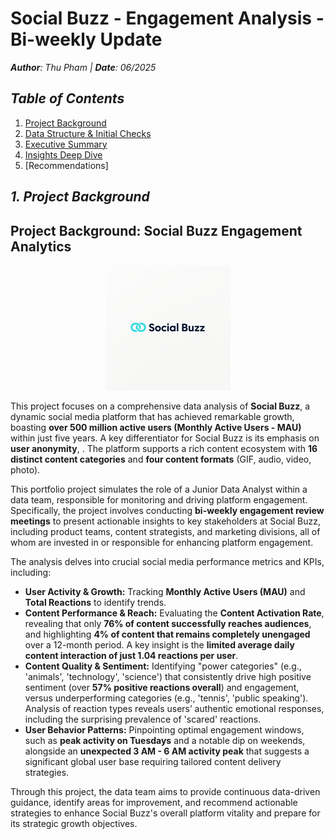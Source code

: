 # **Social Buzz - Engagement Analysis - Bi-weekly Update**
_**Author**: Thu Pham | **Date**: 06/2025_

## *Table of Contents*
1. [Project Background](#1-project-background)  
2. [Data Structure & Initial Checks](#2-data-structure--initial-checks)  
3. [Executive Summary](#3-executive-summary)  
4. [Insights Deep Dive](#4-insights-deep-dive)  
5. [Recommendations]

## _**1. Project Background**_
## Project Background: Social Buzz Engagement Analytics

<p align="center">
 <img src="images/SocialBuzz_logo_resize.png" alt="Centered Image">
</p>

This project focuses on a comprehensive data analysis of **Social Buzz**, a dynamic social media platform that has achieved remarkable growth, boasting **over 500 million active users (Monthly Active Users - MAU)** within just five years. A key differentiator for Social Buzz is its emphasis on **user anonymity**, . The platform supports a rich content ecosystem with **16 distinct content categories** and **four content formats** (GIF, audio, video, photo).

This portfolio project simulates the role of a Junior Data Analyst within a data team, responsible for monitoring and driving platform engagement. Specifically, the project involves conducting **bi-weekly engagement review meetings** to present actionable insights to key stakeholders at Social Buzz, including product teams, content strategists, and marketing divisions, all of whom are invested in or responsible for enhancing platform engagement.

The analysis delves into crucial social media performance metrics and KPIs, including:

* **User Activity & Growth:** Tracking **Monthly Active Users (MAU)** and **Total Reactions** to identify trends. 
* **Content Performance & Reach:** Evaluating the **Content Activation Rate**, revealing that only **76% of content successfully reaches audiences**, and highlighting **4% of content that remains completely unengaged** over a 12-month period. A key insight is the **limited average daily content interaction of just 1.04 reactions per user**.
* **Content Quality & Sentiment:** Identifying "power categories" (e.g., 'animals', 'technology', 'science') that consistently drive high positive sentiment (over **57% positive reactions overall**) and engagement, versus underperforming categories (e.g., 'tennis', 'public speaking'). Analysis of reaction types reveals users’ authentic emotional responses, including the surprising prevalence of 'scared' reactions.
* **User Behavior Patterns:** Pinpointing optimal engagement windows, such as **peak activity on Tuesdays** and a notable dip on weekends, alongside an **unexpected 3 AM - 6 AM activity peak** that suggests a significant global user base requiring tailored content delivery strategies.

Through this project, the data team aims to provide continuous data-driven guidance, identify areas for improvement, and recommend actionable strategies to enhance Social Buzz's overall platform vitality and prepare for its strategic growth objectives.

